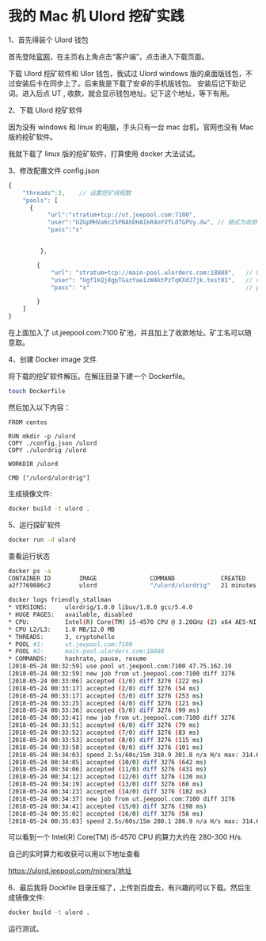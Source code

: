 # 我的 Mac 机 Ulord 挖矿实践

1、首先得装个 Ulord 钱包

首先登陆[官网](http://ulord.one/)，在主页右上角点击“客户端”，点击进入下载页面。

下载 Ulord 挖矿软件和 Ulor 钱包，我试过 Ulord windows 版的桌面版钱包，不过安装后卡在同步上了。后来我是下载了安卓的手机版钱包。
安装后记下助记词。进入后点 UT , 收款，就会显示钱包地址。记下这个地址，等下有用。

2、下载 Ulord 挖矿软件

因为没有 windows 和 linux 的电脑，手头只有一台 mac 台机，官网也没有 Mac 版的挖矿软件。

我就下载了 linux 版的挖矿软件，打算使用 docker 大法试试。

3、修改配置文件 config.json

```javaScript
{
    "threads":3,    // 设置挖矿线程数
    "pools": [
      {
	       "url":"stratum+tcp://ut.jeepool.com:7100",
	       "user":"UZGpMHVa6c25PNAhDHA1kR4oYVfLdTGPVy.dw", // 格式为收款地址.矿工名
	       "pass":"x"


         },

        {
            "url": "stratum+tcp://main-pool.ulorders.com:18888",   // URL of mining server
            "user": "Ugf1kQj8gpTGazYae1zW4ktPzTqKXdJ7jk.test01",   // username for mining server
            "pass": "x"                                            // password for mining server

        }
    ]
}

```
在上面加入了 ut.jeepool.com:7100 矿池，并且加上了收款地址。矿工名可以随意取。

4、创建 Docker image 文件

将下载的挖矿软件解压。在解压目录下建一个 Dockerfile。

```bash
touch Dockerfile
```

然后加入以下内容：

```
FROM centos

RUN mkdir -p /ulord
COPY ./config.json /ulord
COPY ./ulordrig /ulord

WORKDIR /ulord

CMD ["/ulord/ulordrig"]

```
生成镜像文件:
```bash
docker build -t ulord .
```

5、运行探矿软件
```bash
docker run -d ulord
```
查看运行状态
```bash
docker ps -a
CONTAINER ID        IMAGE               COMMAND             CREATED             STATUS              PORTS               NAMES
a2f7769886c2        ulord               "/ulord/ulordrig"   21 minutes ago      Up 22 minutes                           friendly_stallman
```

```bash
docker logs friendly_stallman
* VERSIONS:     ulordrig/1.0.0 libuv/1.8.0 gcc/5.4.0
* HUGE PAGES:   available, disabled
* CPU:          Intel(R) Core(TM) i5-4570 CPU @ 3.20GHz (2) x64 AES-NI
* CPU L2/L3:    1.0 MB/12.0 MB
* THREADS:      3, cryptohello
* POOL #1:      ut.jeepool.com:7100
* POOL #2:      main-pool.ulorders.com:18888
* COMMANDS:     hashrate, pause, resume
[2018-05-24 00:32:59] use pool ut.jeepool.com:7100 47.75.162.19
[2018-05-24 00:32:59] new job from ut.jeepool.com:7100 diff 3276
[2018-05-24 00:33:06] accepted (1/0) diff 3276 (222 ms)
[2018-05-24 00:33:17] accepted (2/0) diff 3276 (54 ms)
[2018-05-24 00:33:17] accepted (3/0) diff 3276 (253 ms)
[2018-05-24 00:33:25] accepted (4/0) diff 3276 (121 ms)
[2018-05-24 00:33:36] accepted (5/0) diff 3276 (99 ms)
[2018-05-24 00:33:41] new job from ut.jeepool.com:7100 diff 3276
[2018-05-24 00:33:51] accepted (6/0) diff 3276 (79 ms)
[2018-05-24 00:33:52] accepted (7/0) diff 3276 (83 ms)
[2018-05-24 00:33:53] accepted (8/0) diff 3276 (115 ms)
[2018-05-24 00:33:58] accepted (9/0) diff 3276 (101 ms)
[2018-05-24 00:34:03] speed 2.5s/60s/15m 310.9 301.8 n/a H/s max: 314.6 H/s
[2018-05-24 00:34:05] accepted (10/0) diff 3276 (642 ms)
[2018-05-24 00:34:06] accepted (11/0) diff 3276 (431 ms)
[2018-05-24 00:34:12] accepted (12/0) diff 3276 (130 ms)
[2018-05-24 00:34:19] accepted (13/0) diff 3276 (60 ms)
[2018-05-24 00:34:23] accepted (14/0) diff 3276 (182 ms)
[2018-05-24 00:34:37] new job from ut.jeepool.com:7100 diff 3276
[2018-05-24 00:34:41] accepted (15/0) diff 3276 (198 ms)
[2018-05-24 00:35:02] accepted (16/0) diff 3276 (58 ms)
[2018-05-24 00:35:03] speed 2.5s/60s/15m 280.1 286.9 n/a H/s max: 314.6 H/s

```
可以看到一个 Intel(R) Core(TM) i5-4570 CPU 的算力大约在 280-300 H/s.

自己的实时算力和收获可以用以下地址查看

https://ulord.jeepool.com/miners/地址

6、最后我将 Dockfile 目录压缩了，上传到百度去，有兴趣的可以下载。然后生成镜像文件:
```bash
docker build -t ulord .
```
运行测试。

